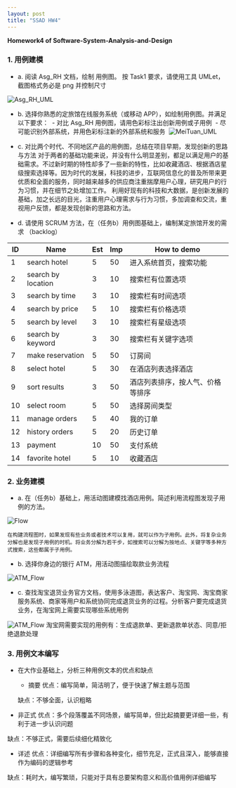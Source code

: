 ```yaml
---
layout: post
title: "SSAD HW4"
---
```

<b>Homework4 of Software-System-Analysis-and-Design</b>

### 1. 用例建模
- a. 阅读 Asg_RH 文档，绘制 用例图。 按 Task1 要求，请使用工具 UMLet，截图格式务必是 png 并控制尺寸

![Asg_RH_UML](https://github.com/joece/joece.github.io/blob/master/_includes/UMLs/Asg_RH_UML.png?raw=true)

- b. 选择你熟悉的定旅馆在线服务系统（或移动 APP），如绘制用例图。并满足以下要求：
  - 对比 Asg_RH 用例图，请用色彩标注出创新用例或子用例
  - 尽可能识别外部系统，并用色彩标注新的外部系统和服务
  ![MeiTuan_UML](https://github.com/joece/joece.github.io/blob/master/_includes/UMLs/MeiTuan_UML.png?raw=true)
  
- c. 对比两个时代、不同地区产品的用例图，总结在项目早期，发现创新的思路与方法
对于两者的基础功能来说，并没有什么明显差别，都足以满足用户的基础需求。不过新时期的特性却多了一些新的特性，比如收藏酒店、根据酒店星级搜索选择等。因为时代的发展，科技的进步，互联网信息化的普及所带来更优质和全面的服务，同时越来越多的供应商注重揣摩用户心理，研究用户的行为习惯，并在细节之处增加工作。
利用好现有的科技和大数据，是创新发展的基础，加之长远的目光，注重用户心理需求与行为习惯，多加调查和交流，重视用户反馈，都是发现创新的思路和方法。

- d. 请使用 SCRUM 方法，在（任务b）用例图基础上，编制某定旅馆开发的需求 （backlog）

| ID | Name | Est | Imp |	How to demo |
|----|------|-----|-----|-------------|
| 1	| search hotel | 5 | 50 | 进入系统首页，搜索功能 |
| 2 |	search by location |	3 | 10 | 搜索栏有位置选项 |
| 3	| search by time |	3 |	10 | 搜索栏有时间选项 |
| 4 |	search by price | 5 | 10 | 搜索栏有价格选项 |
| 5 |	search by level |	3 |	10 | 搜索栏有星级选项 |
| 6 |	search by keyword |	3 |	30 | 搜索栏有关键字选项 |
| 7 |		make reservation |	5 |	50 | 订房间 |
| 8 |	select hotel |	5 |	30 | 在酒店列表选择酒店 |
| 9 | sort results |	3 |	50 | 酒店列表排序，按人气、价格等排序 |
| 10 | select room |	5 |	50 | 选择房间类型 |
| 11 | manage orders |	5 |	40 | 我的订单 |
| 12 | history orders |	5 |	20 | 历史订单 |
| 13 | payment |	10 |	50 | 支付系统 |
| 14 | favorite hotel |	5 |	10 | 收藏酒店 |


### 2. 业务建模
- a. 在（任务b）基础上，用活动图建模找酒店用例。简述利用流程图发现子用例的方法。

![Flow](https://github.com/joece/joece.github.io/blob/master/_includes/UMLs/Flow.png?raw=true)

    在构建流程图时，如果发现有些业务或者技术可以复用，就可以作为子用例。此外，将复杂业务分解也是发现子用例的时机。将业务分解为若干步，如搜索可以分解为按地点、关键字等多种方式搜索，这些都属于子用例。

- b. 选择你身边的银行 ATM，用活动图描绘取款业务流程

![ATM_Flow](https://github.com/joece/joece.github.io/blob/master/_includes/UMLs/ATM_FLOW.png?raw=true)

- c. 查找淘宝退货业务官方文档，使用多泳道图，表达客户、淘宝网、淘宝商家服务系统、商家等用户和系统协同完成退货业务的过程。分析客户要完成退货业务，在淘宝网上需要实现哪些系统用例

![ATM_Flow](https://github.com/joece/joece.github.io/blob/master/_includes/UMLs/Taobao.png?raw=true)
淘宝网需要实现的用例有：生成退款单、更新退款单状态、同意/拒绝退款处理

### 3. 用例文本编写
- 在大作业基础上，分析三种用例文本的优点和缺点
  - 摘要
  优点：编写简单，简洁明了，便于快速了解主题与范围
  
  缺点：不够全面，认识粗略
 
 - 非正式
  优点：多个段落覆盖不同场景，编写简单，但比起摘要更详细一些，有利于进一步认识问题
  
  缺点：不够正式，需要后续细化精致化
 
 - 详述
  优点：详细编写所有步骤和各种变化，细节充足，正式且深入，能够直接作为编码的逻辑参考

  缺点：耗时大，编写繁琐，只能对于具有总要架构意义和高价值用例详细编写
